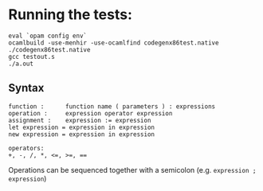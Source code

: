 # Running the tests: 
``` 
eval `opam config env`
ocamlbuild -use-menhir -use-ocamlfind codegenx86test.native
./codegenx86test.native
gcc testout.s
./a.out
```

## Syntax
```
function :      function name ( parameters ) : expressions
operation :     expression operator expression
assignment :    expression := expression
let expression = expression in expression
new expression = expression in expression

operators:
+, -, /, *, <=, >=, ==
```

Operations can be sequenced together with a semicolon (e.g. `expression ; expression`)

